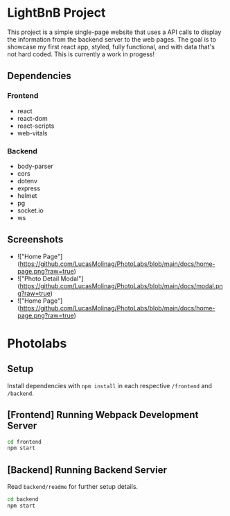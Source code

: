 # LightBnB Project

This project is a simple single-page website that uses a API calls to display the information from the backend server to the web pages. The goal is to showcase my first react app, styled, fully functional, and with data that's not hard coded. This is currently a work in progess!

## Dependencies

### Frontend
  - react
  - react-dom
  - react-scripts
  - web-vitals
    
### Backend
  - body-parser
  - cors
  - dotenv
  - express
  - helmet
  - pg
  - socket.io
  - ws

## Screenshots
  - !["Home Page"] (https://github.com/LucasMolinag/PhotoLabs/blob/main/docs/home-page.png?raw=true)
  - !["Photo Detail Modal"] (https://github.com/LucasMolinag/PhotoLabs/blob/main/docs/modal.png?raw=true)
  - !["Home Page"] (https://github.com/LucasMolinag/PhotoLabs/blob/main/docs/home-page.png?raw=true)

# Photolabs

## Setup

Install dependencies with `npm install` in each respective `/frontend` and `/backend`.

## [Frontend] Running Webpack Development Server

```sh
cd frontend
npm start
```

## [Backend] Running Backend Servier

Read `backend/readme` for further setup details.

```sh
cd backend
npm start
```
